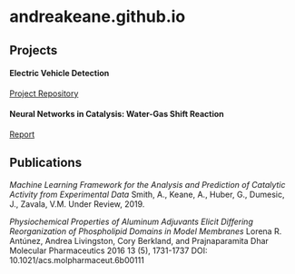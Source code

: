 # andreakeane.github.io

## Projects 

#### Electric Vehicle Detection

[Project Repository](https://github.com/AndreaKeane/electric-vehicle-detection)

#### Neural Networks in Catalysis: Water-Gas Shift Reaction  

[Report](https://github.com/AndreaKeane/masters-thesis)

## Publications  

*Machine Learning Framework for the Analysis and Prediction of Catalytic Activity from Experimental Data*
Smith, A., Keane, A., Huber, G., Dumesic, J., Zavala, V.M.
Under Review, 2019.

*Physiochemical Properties of Aluminum Adjuvants Elicit Differing Reorganization of Phospholipid Domains in Model Membranes*
Lorena R. Antúnez, Andrea Livingston, Cory Berkland, and Prajnaparamita Dhar
Molecular Pharmaceutics 2016 13 (5), 1731-1737
DOI: 10.1021/acs.molpharmaceut.6b00111
